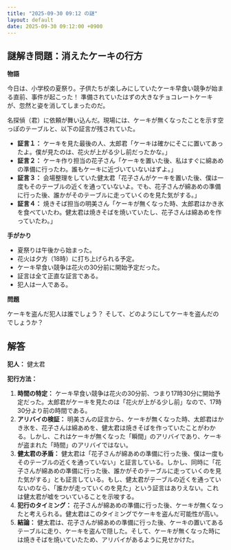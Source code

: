 ```yaml
---
title: "2025-09-30 09:12 の謎"
layout: default
date: 2025-09-30 09:12:00 +0900
---
```

## 謎解き問題：消えたケーキの行方

**物語**

今日は、小学校の夏祭り。子供たちが楽しみにしていたケーキ早食い競争が始まる直前、事件が起こった！ 準備されていたはずの大きなチョコレートケーキが、忽然と姿を消してしまったのだ。

名探偵（君）に依頼が舞い込んだ。現場には、ケーキが無くなったことを示す空っぽのテーブルと、以下の証言が残されていた。

*   **証言１：** ケーキを見た最後の人、太郎君「ケーキは確かにそこに置いてあったよ。僕が見たのは、花火が上がる少し前だったかな。」
*   **証言２：** ケーキ作り担当の花子さん「ケーキを置いた後、私はすぐに綿あめの準備に行ったわ。誰もケーキに近づいていないはずよ。」
*   **証言３：** 会場整理をしていた健太君「花子さんがケーキを置いた後、僕は一度もそのテーブルの近くを通っていないよ。でも、花子さんが綿あめの準備に行った後、誰かがそのテーブルに走っていくのを見た気がする。」
*   **証言４：** 焼きそば担当の明美さん「ケーキが無くなった時、太郎君はかき氷を食べていたわ。健太君は焼きそばを焼いていたし、花子さんは綿あめを作っていたわ。」

**手がかり**

*   夏祭りは午後から始まった。
*   花火は夕方（18時）に打ち上げられる予定。
*   ケーキ早食い競争は花火の30分前に開始予定だった。
*   証言は全て正直な証言である。
*   犯人は一人である。

**問題**

ケーキを盗んだ犯人は誰でしょう？ そして、どのようにしてケーキを盗んだのでしょうか？

## 解答

**犯人：** 健太君

**犯行方法：**

1.  **時間の特定：** ケーキ早食い競争は花火の30分前、つまり17時30分に開始予定だった。太郎君がケーキを見たのは「花火が上がる少し前」なので、17時30分より前の時間である。
2.  **アリバイの検証：** 明美さんの証言から、ケーキが無くなった時、太郎君はかき氷を、花子さんは綿あめを、健太君は焼きそばを作っていたことがわかる。しかし、これはケーキが無くなった「瞬間」のアリバイであり、ケーキが盗まれた「時間」のアリバイではない。
3.  **健太君の矛盾：** 健太君は「花子さんが綿あめの準備に行った後、僕は一度もそのテーブルの近くを通っていない」と証言している。しかし、同時に「花子さんが綿あめの準備に行った後、誰かがそのテーブルに走っていくのを見た気がする」とも証言している。もし、健太君がテーブルの近くを通っていないのなら、「誰かが走っていくのを見た」という証言はありえない。これは健太君が嘘をついていることを示唆する。
4.  **犯行のタイミング：** 花子さんが綿あめの準備に行った後、ケーキが無くなったと考えられる。健太君はこのタイミングでケーキを盗んだ可能性が高い。
5.  **結論：** 健太君は、花子さんが綿あめの準備に行った後、ケーキの置いてあるテーブルに走り、ケーキを盗んで隠した。そして、ケーキが無くなった時には焼きそばを焼いていたため、アリバイがあるように見せかけた。
